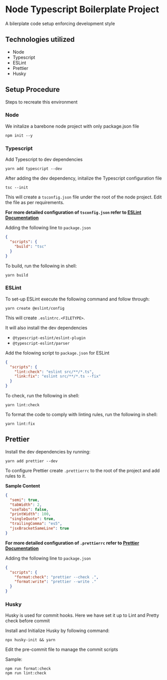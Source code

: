 # Node Typescript Boilerplate Project

A bilerplate code setup enforcing development style

## Technologies utilized

- Node
- Typescript
- ESLint
- Prettier
- Husky

## Setup Procedure

Steps to recreate this environment

### Node

We initalize a barebone node project with only package.json file

```shell
npm init --y
```

### Typescript

Add Typescript to dev dependencies

```shell
yarn add typescript --dev
```

After adding the dev dependency, initalize the Typescript configuration file

```shell
tsc --init
```

This will create a `tsconfig.json` file under the root of the node project. Edit the file as per requirements.

**For more detailed configuration of `tsconfig.json` refer to [ESLint Documentation](https://eslint.org/docs/user-guide/getting-started)**

Adding the following line to `package.json`

```json
{
  "scripts": {
    "build": "tsc"
  }
}
```

To build, run the following in shell:

```shell
yarn build
```

### ESLint

To set-up ESLint execute the following command and follow through:

```shell
yarn create @eslint/config
```

This will create `.eslintrc.<FILETYPE>`.

It will also install the dev dependencies

- `@typescript-eslint/eslint-plugin`
- `@typescript-eslint/parser`

Add the folowing script to `package.json` for ESLint

```json
{
  "scripts": {
    "lint:check": "eslint src/**/*.ts",
    "link:fix": "eslint src/**/*.ts --fix"
  }
}
```

To check, run the following in shell:

```shell
yarn lint:check
```

To format the code to comply with linting rules, run the following in shell:

```
yarn lint:fix
```

## Prettier

Install the dev dependencies by running:

```shell
yarn add prettier --dev
```

To configure Prettier create `.prettierrc` to the root of the project and add rules to it.

**Sample Content**

```json
{
  "semi": true,
  "tabWidth": 2,
  "useTabs": false,
  "printWidth": 100,
  "singleQuote": true,
  "trailingComma": "es5",
  "jsxBracketSameLine": true
}
```

**For more detailed configuration of `.prettierrc` refer to [Prettier Documentation](https://prettier.io/docs/en/configuration.html)**

Adding the following line to `package.json`

```json
{
  "scripts": {
    "format:check": "prettier --check .",
    "format:write": "prettier --write ."
  }
}
```

### Husky

Husky is used for commit hooks.
Here we have set it up to Lint and Pretty check before commit

Install and Initialize Husky by following command:

```shell
npx husky-init && yarn
```

Edit the pre-commit file to manage the commit scripts

Sample:

```shell
npm run format:check
npm run lint:check
```
